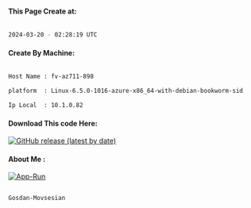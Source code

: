 
   
#### This Page Create at:

```bash

2024-03-20 - 02:28:19 UTC

```

#### Create By Machine:

```bash

Host Name : fv-az711-898

platform  : Linux-6.5.0-1016-azure-x86_64-with-debian-bookworm-sid

Ip Local  : 10.1.0.82

```
#### Download This code Here:

[![GitHub release (latest by date)](https://img.shields.io/github/v/release/Gosdan-Movsesian/Gosdan?style=for-the-badge&label=Download)](https://github.com/Gosdan-Movsesian/Gosdan/releases) 

</p> 

#### About Me :

[![App-Run](https://github.com/Gosdan-Movsesian/Gosdan/actions/workflows/App-Run.yml/badge.svg)](https://github.com/Gosdan-Movsesian/Gosdan/actions/workflows/App-Run.yml)

```bash

Gosdan-Movsesian

```

